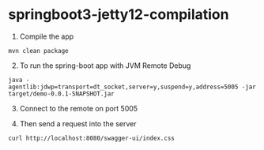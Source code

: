 # springboot3-jetty12-compilation


1. Compile the app

```
mvn clean package
```

2. To run the spring-boot app with JVM Remote Debug

```
java -agentlib:jdwp=transport=dt_socket,server=y,suspend=y,address=5005 -jar target/demo-0.0.1-SNAPSHOT.jar
```

3. Connect to the remote on port 5005

4. Then send a request into the server

```
curl http://localhost:8080/swagger-ui/index.css
```
